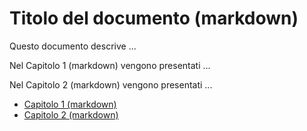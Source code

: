 # Titolo del documento (markdown)

Questo documento descrive ...

Nel Capitolo 1 (markdown) vengono presentati ...

Nel Capitolo 2 (markdown) vengono presentati ...

* [Capitolo 1 (markdown)](titolo-capitolo-1.md)
* [Capitolo 2 (markdown)](titolo-capitolo-2.md)
